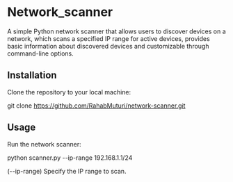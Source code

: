 # Network_scanner

A simple Python network scanner that allows users to discover devices on a network, which scans a specified IP range for active devices, provides basic information about discovered devices and customizable through command-line options.

## Installation

Clone the repository to your local machine:

git clone https://github.com/RahabMuturi/network-scanner.git


## Usage

Run the network scanner:

python scanner.py --ip-range 192.168.1.1/24

(--ip-range) Specify the IP range to scan.
